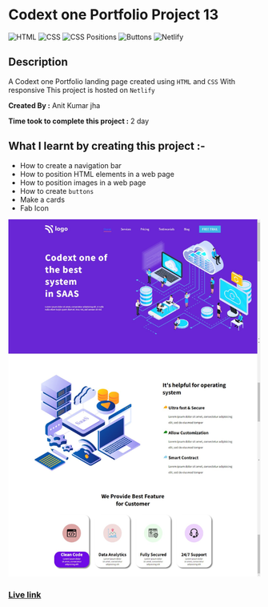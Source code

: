 # Codext one  Portfolio Project 13

![HTML](https://img.shields.io/badge/-HTML-red)
![CSS](https://img.shields.io/badge/-CSS-brightgreen)
![CSS Positions](https://img.shields.io/badge/-CSS%20Positions-blue)
![Buttons](https://img.shields.io/badge/-Buttons-orange)
![Netlify](https://img.shields.io/badge/-Netlify-green)


## Description

A  Codext one  Portfolio  landing page created using
`HTML` and `CSS` With responsive  This project is hosted on  `Netlify` 

**Created By :** Anit Kumar jha

**Time took to complete this project :** 2 day

## What I learnt by creating this project :-

- How to create a navigation bar
- How to position HTML elements in a web page
- How to position images in a web page
- How to create `buttons`
- Make a cards
- Fab Icon



![Project-13](./13.png)


### [**Live link**](https://live-class-assignment-project-13.netlify.app/)







